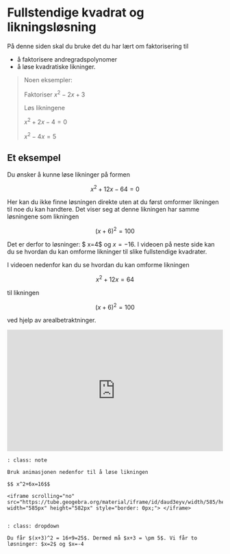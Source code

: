 # Fullstendige kvadrat og likningsløsning

På denne siden skal du bruke det du har lært om faktorisering til

* å faktorisere andregradspolynomer
* å løse kvadratiske likninger. 

> Noen eksempler: 
>
> Faktoriser $x^2-2x+3$
>
> Løs likningene
>
> $x^2+2x-4=0$
>
> $x^2-4x=5$


## Et eksempel

Du ønsker å kunne løse likninger på formen 

$$ x^2+12x-64=0 $$ 

Her kan du ikke finne løsningen direkte uten at du først omformer likningen til noe du kan handtere. Det viser seg at denne likningen har samme løsningene som likningen

$$ (x+6)^2=100 $$ 

Det er derfor to løsninger: $ x=4$  og  $x=-16$. I videoen på neste side kan du se hvordan du kan omforme likninger til slike fullstendige kvadrater.

I videoen nedenfor kan du se hvordan du kan omforme likningen 

$$x^2+12x=64$$ 

til likningen 

$$ (x+6)^2=100$$ 

ved hjelp av arealbetraktninger. 

<div style="padding:56.25% 0 0 0;position:relative;"><iframe src="https://player.vimeo.com/video/320947391?h=c8be7ebbf7&title=0&byline=0&portrait=0" style="position:absolute;top:0;left:0;width:100%;height:100%;" frameborder="0" allow="autoplay; fullscreen; picture-in-picture" allowfullscreen></iframe></div><script src="https://player.vimeo.com/api/player.js"></script>


```{admonition} Oppgave 
: class: note

Bruk animasjonen nedenfor til å løse likningen

$$ x^2+6x=16$$

<iframe scrolling="no" src="https://tube.geogebra.org/material/iframe/id/daud3eyv/width/585/height/582/border/888888/rc/false/ai/false/sdz/false/smb/false/stb/false/stbh/true/ld/false/sri/true/at/preferhtml5" width="585px" height="582px" style="border: 0px;"> </iframe>


```

```{admonition} Oppgave 
: class: dropdown

Du får $(x+3)^2 = 16+9=25$. Dermed må $x+3 = \pm 5$. Vi får to løsninger: $x=2$ og $x=-4


```
